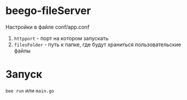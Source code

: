 # beego-fileServer

Настройки в файле conf/app.conf

1. `httpport` - порт на котором запускать
1. `filesFolder` - путь к папке, где будут храниться пользовательские файлы

# Запуск
`bee run`
или
`main.go`
